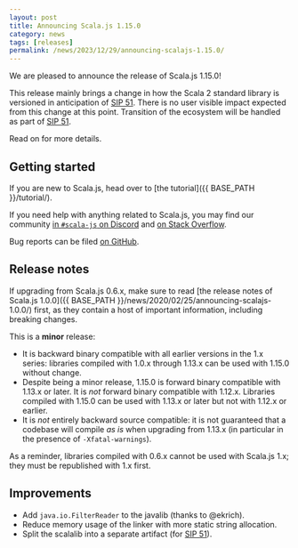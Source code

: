 ```yaml
---
layout: post
title: Announcing Scala.js 1.15.0
category: news
tags: [releases]
permalink: /news/2023/12/29/announcing-scalajs-1.15.0/
---
```


We are pleased to announce the release of Scala.js 1.15.0!

This release mainly brings a change in how the Scala 2 standard library is versioned in anticipation of [SIP 51][SIP-51].
There is no user visible impact expected from this change at this point.
Transition of the ecosystem will be handled as part of [SIP 51][SIP-51].

Read on for more details.

<!--more-->

## Getting started

If you are new to Scala.js, head over to [the tutorial]({{ BASE_PATH }}/tutorial/).

If you need help with anything related to Scala.js, you may find our community [in `#scala-js` on Discord](https://discord.com/invite/scala) and [on Stack Overflow](https://stackoverflow.com/questions/tagged/scala.js).

Bug reports can be filed [on GitHub](https://github.com/scala-js/scala-js/issues).

## Release notes

If upgrading from Scala.js 0.6.x, make sure to read [the release notes of Scala.js 1.0.0]({{ BASE_PATH }}/news/2020/02/25/announcing-scalajs-1.0.0/) first, as they contain a host of important information, including breaking changes.

This is a **minor** release:

* It is backward binary compatible with all earlier versions in the 1.x series: libraries compiled with 1.0.x through 1.13.x can be used with 1.15.0 without change.
* Despite being a minor release, 1.15.0 is forward binary compatible with 1.13.x or later. It is *not* forward binary compatible with 1.12.x. Libraries compiled with 1.15.0 can be used with 1.13.x or later but not with 1.12.x or earlier.
* It is *not* entirely backward source compatible: it is not guaranteed that a codebase will compile *as is* when upgrading from 1.13.x (in particular in the presence of `-Xfatal-warnings`).

As a reminder, libraries compiled with 0.6.x cannot be used with Scala.js 1.x; they must be republished with 1.x first.

## Improvements

* Add `java.io.FilterReader` to the javalib (thanks to @ekrich).
* Reduce memory usage of the linker with more static string allocation.
* Split the scalalib into a separate artifact (for  [SIP 51][SIP-51]).

[SIP-51]: https://docs.scala-lang.org/sips/drop-stdlib-forwards-bin-compat.html
